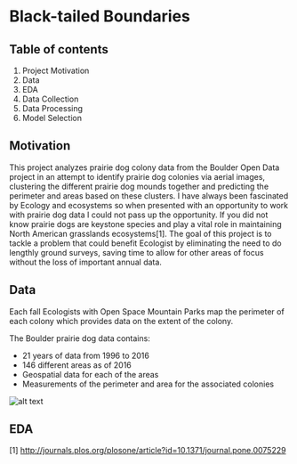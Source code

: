 
Black-tailed Boundaries
=======================


 Table of contents
 -----------------
1. Project Motivation
2. Data
3. EDA
4. Data Collection
5. Data Processing
6. Model Selection


Motivation
----------
This project analyzes prairie dog colony data from the Boulder Open Data project in an attempt to identify prairie dog colonies via aerial images, clustering the different prairie dog mounds together and predicting the perimeter and areas based on these clusters. I have always been fascinated by Ecology and ecosystems so when presented with an opportunity to work with prairie dog data I could not pass up the opportunity. If you did not know prairie dogs are keystone species and play a vital role in maintaining North American grasslands ecosystems[1]. The goal of this project is to tackle a problem that could benefit Ecologist by eliminating the need to do lengthly ground surveys, saving time to allow for other areas of focus without the loss of important annual data.

Data
----
Each fall Ecologists with Open Space Mountain Parks map the perimeter of each colony which provides data on the extent of the colony.

The Boulder prairie dog data contains:
- 21 years of data from 1996 to 2016
- 146 different areas as of 2016
- Geospatial data for each of the areas
- Measurements of the perimeter and area for the associated colonies

![alt text](~/Galvanize/Capstone/images/area_ss.png)


EDA
---



[1] http://journals.plos.org/plosone/article?id=10.1371/journal.pone.0075229
